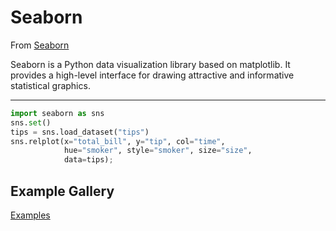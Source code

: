 # Seaborn

From <a href="https://seaborn.pydata.org/" target="_blank">Seaborn</a>

Seaborn is a Python data visualization library based on matplotlib. It provides a high-level interface for drawing attractive and informative statistical graphics.

---

```python
import seaborn as sns
sns.set()
tips = sns.load_dataset("tips")
sns.relplot(x="total_bill", y="tip", col="time",
            hue="smoker", style="smoker", size="size",
            data=tips);
```


## Example Gallery

<a href="https://seaborn.pydata.org/examples/index.html">Examples</a>

